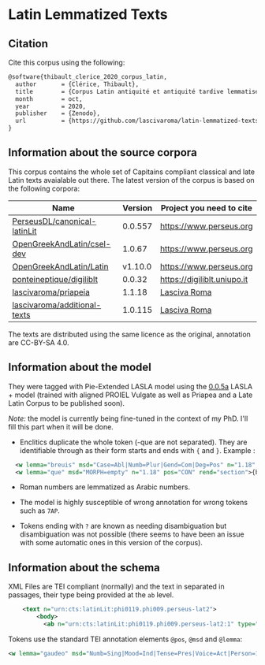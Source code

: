 # Latin Lemmatized Texts

## Citation

Cite this corpus using the following:


```tex
@software{thibault_clerice_2020_corpus_latin,
  author       = {Clérice, Thibault},
  title        = {Corpus Latin antiquité et antiquité tardive lemmatisé},
  month        = oct,
  year         = 2020,
  publisher    = {Zenodo},
  url          = {https://github.com/lascivaroma/latin-lemmatized-texts}
}
```

## Information about the source corpora

This corpus contains the whole set of Capitains compliant classical and late Latin texts avaialable out there. The latest version of the corpus is based on the following corpora:

| Name                                                                            | Version | Project you need to cite                       |  
| ------------------------------------------------------------------------------- | ------- | ---------------------------------------------- | 
| [PerseusDL/canonical-latinLit](https://github.com/PerseusDL/canonical-latinLit) | 0.0.557 | https://www.perseus.org                        |
| [OpenGreekAndLatin/csel-dev](https://github.com/OpenGreekAndLatin/csel-dev)     | 1.0.67  | https://www.perseus.org                        |
| [OpenGreekAndLatin/Latin](https://github.com/OpenGreekAndLatin/Latin)           | v1.10.0 | https://www.perseus.org                        |
| [ponteineptique/digiliblt](https://github.com/ponteineptique/digiliblt)         | 0.0.32  | https://digiliblt.uniupo.it                    |
| [lascivaroma/priapeia](https://github.com/lascivaroma/priapeia)                 | 1.1.18  | [Lasciva Roma](https://github.com/lascivaroma) |
| [lascivaroma/additional-texts](https://github.com/lascivaroma/additional-texts) | 1.0.115 | [Lasciva Roma](https://github.com/lascivaroma) |


The texts are distributed using the same licence as the original, annotation are CC-BY-SA 4.0. 

## Information about the model

They were tagged with Pie-Extended LASLA model using the [0.0.5a](https://github.com/PonteIneptique/latin-lasla-models/releases/tag/0.0.5a) LASLA + model (trained with aligned PROIEL Vulgate as well as Priapea and a Late Latin Corpus to be published soon).


*Note:* the model is currently being fine-tuned in the context of my PhD. I'll fill this part when it will be done.

- Enclitics duplicate the whole token (-que are not separated). They are identifiable through as their form starts and ends with `{` and `}`. Example : 

```xml
  <w lemma="breuis" msd="Case=Abl|Numb=Plur|Gend=Com|Deg=Pos" n="1.18" pos="ADJqua" rend="section">breuibusque</w>
  <w lemma="que" msd="MORPH=empty" n="1.18" pos="CON" rend="section">{breuibusque}</w>
```

- Roman numbers are lemmatized as Arabic numbers.

- The model is highly susceptible of wrong annotation for wrong tokens such as `7AP`.

- Tokens ending with `?` are known as needing disambiguation but disambiguation was not possible (there seems to have been an issue with some automatic ones in this version of the corpus).

## Information about the schema

XML Files are TEI compliant (normally) and the text in separated in passages, their type being provided at the `ab` level.

```xml
    <text n="urn:cts:latinLit:phi0119.phi009.perseus-lat2">
        <body>
          <ab n="urn:cts:latinLit:phi0119.phi009.perseus-lat2:1" type="line">
```

Tokens use the standard TEI annotation elements `@pos`, `@msd` and `@lemma`:

```xml
<w lemma="gaudeo" msd="Numb=Sing|Mood=Ind|Tense=Pres|Voice=Act|Person=1" n="7" pos="VER" rend="line">gaudeo</w>
```

